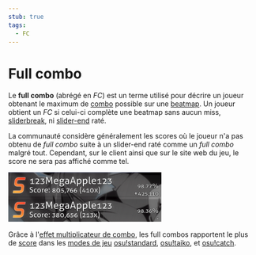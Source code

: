 ```yaml
---
stub: true
tags:
  - FC
---
```


# Full combo

Le **full combo** (abrégé en *FC*) est un terme utilisé pour décrire un joueur obtenant le maximum de [combo](/wiki/Beatmapping/Combo) possible sur une [beatmap](/wiki/Beatmap). Un joueur obtient un *FC* si celui-ci complète une beatmap sans aucun miss, [sliderbreak](/wiki/Gameplay/Judgement/Slider_break), ni [slider-end](/wiki/Hit_object/Slidertail) raté.

La communauté considère généralement les scores où le joueur n'a pas obtenu de *full combo* suite à un slider-end raté comme un *full combo* malgré tout. Cependant, sur le client ainsi que sur le site web du jeu, le score ne sera pas affiché comme tel.

![Capture d'écran des scores de full combo et de combo brisé](img/combo-comparison.png "Le score du dessus est un full combo, et le score du dessous est un combo cassé.")

Grâce à l'[effet multiplicateur de combo](/wiki/Gameplay/Combo_multiplier_effect), les full combos rapportent le plus de [score](/wiki/Gameplay/Score) dans les [modes de jeu](/wiki/Game_mode) [osu!standard](/wiki/Game_mode/osu!), [osu!taiko](/wiki/Game_mode/osu!taiko), et [osu!catch](/wiki/Game_mode/osu!catch). 
